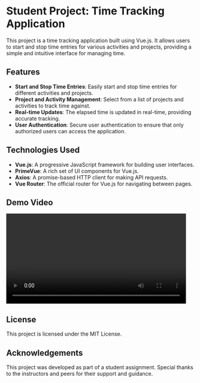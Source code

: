 # Student Project: Time Tracking Application


This project is a time tracking application built using Vue.js. It allows users to start and stop time entries for various activities and projects, providing a simple and intuitive interface for managing time.

## Features

- **Start and Stop Time Entries**: Easily start and stop time entries for different activities and projects.
- **Project and Activity Management**: Select from a list of projects and activities to track time against.
- **Real-time Updates**: The elapsed time is updated in real-time, providing accurate tracking.
- **User Authentication**: Secure user authentication to ensure that only authorized users can access the application.

## Technologies Used

- **Vue.js**: A progressive JavaScript framework for building user interfaces.
- **PrimeVue**: A rich set of UI components for Vue.js.
- **Axios**: A promise-based HTTP client for making API requests.
- **Vue Router**: The official router for Vue.js for navigating between pages.

## Demo Video

<video width="" height="240" controls>
  <source src="./demo.mp4" type="video/mp4">
</video>

## License

This project is licensed under the MIT License.

## Acknowledgements

This project was developed as part of a student assignment. Special thanks to the instructors and peers for their support and guidance.
```
